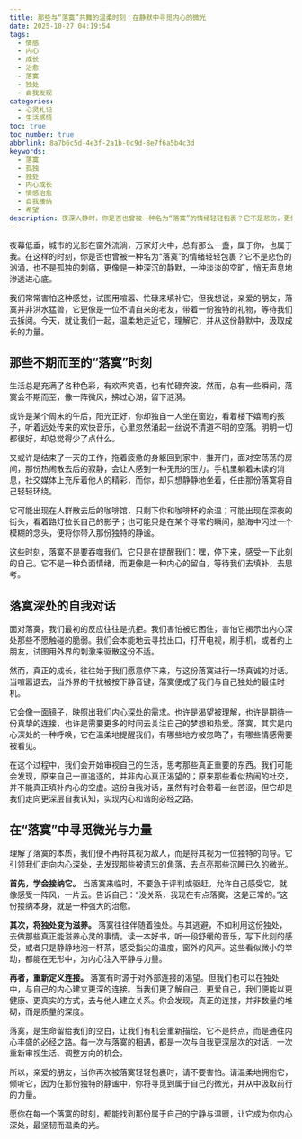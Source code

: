 ```yaml
---
title: 那些与“落寞”共舞的温柔时刻：在静默中寻觅内心的微光
date: 2025-10-27 04:19:54
tags:
  - 情感
  - 内心
  - 成长
  - 治愈
  - 落寞
  - 独处
  - 自我发现
categories:
  - 心灵札记
  - 生活感悟
toc: true
toc_number: true
abbrlink: 8a7b6c5d-4e3f-2a1b-0c9d-8e7f6a5b4c3d
keywords:
  - 落寞
  - 孤独
  - 独处
  - 内心成长
  - 情感治愈
  - 自我接纳
  - 希望
description: 夜深人静时，你是否也曾被一种名为“落寞”的情绪轻轻包裹？它不是悲伤，更像是一种深沉的静默，提醒我们停下脚步，倾听内心。这篇文章将带你走进落寞的深处，理解它，拥抱它，并在那份独特的静谧中，寻觅到属于自己的微光与力量。
---
```


夜幕低垂，城市的光影在窗外流淌，万家灯火中，总有那么一盏，属于你，也属于我。在这样的时刻，你是否也曾被一种名为“落寞”的情绪轻轻包裹？它不是悲伤的汹涌，也不是孤独的刺痛，更像是一种深沉的静默，一种淡淡的空旷，悄无声息地渗透进心底。

我们常常害怕这种感觉，试图用喧嚣、忙碌来填补它。但我想说，亲爱的朋友，落寞并非洪水猛兽，它更像是一位不请自来的老友，带着一份独特的礼物，等待我们去拆阅。今天，就让我们一起，温柔地走近它，理解它，并从这份静默中，汲取成长的力量。

## 那些不期而至的“落寞”时刻

生活总是充满了各种色彩，有欢声笑语，也有忙碌奔波。然而，总有一些瞬间，落寞会不期而至，像一阵微风，拂过心湖，留下涟漪。

或许是某个周末的午后，阳光正好，你却独自一人坐在窗边，看着楼下嬉闹的孩子，听着远处传来的欢快音乐，心里忽然涌起一丝说不清道不明的空落。明明一切都很好，却总觉得少了点什么。

又或许是结束了一天的工作，拖着疲惫的身躯回到家中，推开门，面对空荡荡的房间，那份热闹散去后的寂静，会让人感到一种无形的压力。手机里躺着未读的消息，社交媒体上充斥着他人的精彩，而你，却只想静静地坐着，任由那份落寞将自己轻轻环绕。

它可能出现在人群散去后的咖啡馆，只剩下你和咖啡杯的余温；可能出现在深夜的街头，看着路灯拉长自己的影子；也可能只是在某个寻常的瞬间，脑海中闪过一个模糊的念头，便将你带入那份独特的静谧。

这些时刻，落寞不是要吞噬我们，它只是在提醒我们：嘿，停下来，感受一下此刻的自己。它不是一种负面情绪，而更像是一种内心的留白，等待我们去填补，去思考。

## 落寞深处的自我对话

面对落寞，我们最初的反应往往是抗拒。我们害怕被它困住，害怕它揭示出内心深处那些不愿触碰的脆弱。我们会本能地去寻找出口，打开电视，刷手机，或者约上朋友，试图用外界的刺激来驱散这份不适。

然而，真正的成长，往往始于我们愿意停下来，与这份落寞进行一场真诚的对话。当喧嚣退去，当外界的干扰被按下静音键，落寞便成了我们与自己独处的最佳时机。

它会像一面镜子，映照出我们内心深处的需求。也许是渴望被理解，也许是期待一份真挚的连接，也许是需要更多的时间去关注自己的梦想和热爱。落寞，其实是内心深处的一种呼唤，它在温柔地提醒我们，有哪些地方被忽略了，有哪些情感需要被看见。

在这个过程中，我们会开始审视自己的生活，思考那些真正重要的东西。我们可能会发现，原来自己一直追逐的，并非内心真正渴望的；原来那些看似热闹的社交，并不能真正填补内心的空虚。这份自我对话，虽然有时会带着一丝苦涩，但它却是我们走向更深层自我认知，实现内心和谐的必经之路。

## 在“落寞”中寻觅微光与力量

理解了落寞的本质，我们便不再将其视为敌人，而是将其视为一位独特的向导。它引领我们走向内心深处，去发现那些被遗忘的角落，去点亮那些沉睡已久的微光。

**首先，学会接纳它。** 当落寞来临时，不要急于评判或驱赶。允许自己感受它，就像感受一阵风，一片云。告诉自己：“没关系，我现在有点落寞，这是正常的。”这份接纳本身，就是一种强大的治愈。

**其次，将独处变为滋养。** 落寞往往伴随着独处。与其逃避，不如利用这份独处，去做那些真正能滋养心灵的事情。读一本好书，听一段舒缓的音乐，写下此刻的感受，或者只是静静地泡一杯茶，感受指尖的温度，窗外的风声。这些看似微小的举动，都能在无形中，为内心注入平静与力量。

**再者，重新定义连接。** 落寞有时源于对外部连接的渴望。但我们也可以在独处中，与自己的内心建立更深的连接。当我们更了解自己，更爱自己，我们便能以更健康、更真实的方式，去与他人建立关系。你会发现，真正的连接，并非数量的堆砌，而是质量的深度。

落寞，是生命留给我们的空白，让我们有机会重新描绘。它不是终点，而是通往内心丰盛的必经之路。每一次与落寞的相遇，都是一次与自我更深层次的对话，一次重新审视生活、调整方向的机会。

所以，亲爱的朋友，当你再次被落寞轻轻包裹时，请不要害怕。请温柔地拥抱它，倾听它，因为在那份独特的静谧中，你将寻觅到属于自己的微光，并从中汲取前行的力量。

愿你在每一个落寞的时刻，都能找到那份属于自己的宁静与温暖，让它成为你内心深处，最坚韧而温柔的光。